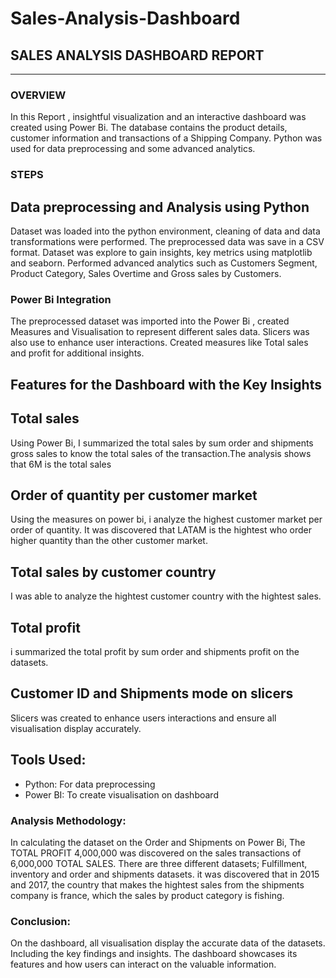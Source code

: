 # Sales-Analysis-Dashboard

## SALES ANALYSIS DASHBOARD REPORT
---
 ### OVERVIEW
In this Report , insightful visualization and an interactive dashboard was created using Power Bi. The database contains the product details, customer information and transactions of a Shipping Company. Python was used for data preprocessing and some advanced analytics.
### STEPS
## Data preprocessing and Analysis using Python
Dataset was loaded into the python environment, cleaning of data and data transformations were performed. The preprocessed data was save in a CSV format. Dataset was explore to gain insights, key metrics using matplotlib and seaborn. Performed advanced analytics such as Customers Segment, Product Category, Sales Overtime and Gross sales by Customers.
  
### Power Bi Integration
The preprocessed dataset was imported into the Power Bi , created Measures and Visualisation to represent different sales data. Slicers was also use to enhance user interactions. Created measures like Total sales and profit for additional insights. 
## Features for the Dashboard with the Key Insights
## Total sales
Using Power Bi, I summarized the total sales by sum order and shipments gross sales to know the total sales of the transaction.The analysis shows that 6M is the total sales
## Order of quantity per customer market
Using the measures on power bi, i analyze the highest customer market per order of quantity. It was discovered that LATAM is the hightest who order higher quantity than the other customer market.
## Total sales by customer country
I was able to analyze the hightest customer country with the hightest sales.
## Total profit
i summarized the total profit by sum order and shipments profit on the datasets.
## Customer ID and Shipments mode on slicers
Slicers was created to enhance users interactions and ensure all visualisation display accurately.

## Tools Used:
-	Python: For data preprocessing
-	Power BI: To create visualisation on dashboard


 
### Analysis Methodology: 
In calculating the dataset on the Order and Shipments on Power Bi, The TOTAL PROFIT 4,000,000 was discovered on the sales transactions of 6,000,000 TOTAL SALES.  There are three different datasets; Fulfillment, inventory and order and shipments datasets. it was discovered that in 2015 and 2017, the country that makes the hightest sales from the shipments company is france, which the sales by product category is fishing. 

### Conclusion:
On the dashboard, all visualisation display the accurate data of the datasets. Including the key findings and insights. The dashboard showcases its features and how users can interact on the valuable information. 

